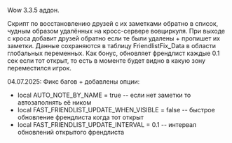 Wow 3.3.5 аддон.

Скрипт по восстановлению друзей с их заметками обратно в список, чудным образом удалённых на кросс-сервере вовциркуля.
При выходе с кроса добавит друзей обратно если те были удалены + пропишет их заметки.
Данные сохраняются в таблицу FriendlistFix_Data в области глобальных переменных.
Как бонус, обновляет френдлист каждые 0.1 сек если тот открыт, то есть в моменте будет видно в какую зону переместился игрок.

04.07.2025:
Фикс багов + добавлены опции:
- local AUTO_NOTE_BY_NAME = true -- если нет заметки то автозаполнять её ником
- local FAST_FRIENDLIST_UPDATE_WHEN_VISIBLE = false -- быстрое обновление френдлиста когда тот открыт
- local FAST_FRIENDLIST_UPDATE_INTERVAL = 0.1 -- интервал обновлений открытого френдлиста
